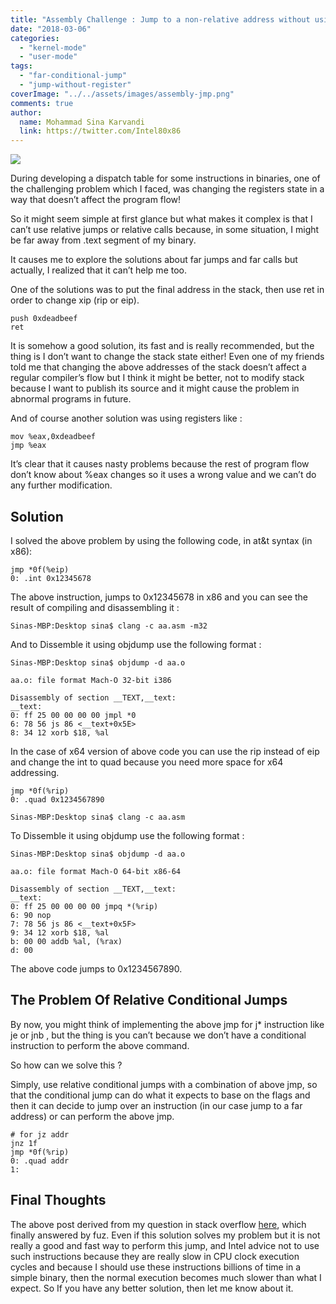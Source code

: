 ```yaml
---
title: "Assembly Challenge : Jump to a non-relative address without using registers"
date: "2018-03-06"
categories: 
  - "kernel-mode"
  - "user-mode"
tags: 
  - "far-conditional-jump"
  - "jump-without-register"
coverImage: "../../assets/images/assembly-jmp.png"
comments: true
author:
  name: Mohammad Sina Karvandi
  link: https://twitter.com/Intel80x86
---
```


![](../../assets/images/assembly-jmp.png)

During developing a dispatch table for some instructions in binaries, one of the challenging problem which I faced, was changing the registers state in a way that doesn’t affect the program flow!

So it might seem simple at first glance but what makes it complex is that I can’t use relative jumps or relative calls because, in some situation, I might be far away from .text segment of my binary.

It causes me to explore the solutions about far jumps and far calls but actually, I realized that it can’t help me too.

One of the solutions was to put the final address in the stack, then use ret in order to change xip (rip or eip).

```
push 0xdeadbeef
ret
```

It is somehow a good solution, its fast and is really recommended, but the thing is I don’t want to change the stack state either! Even one of my friends told me that changing the above addresses of the stack doesn’t affect a regular compiler’s flow but I think it might be better, not to modify stack because I want to publish its source and it might cause the problem in abnormal programs in future.

And of course another solution was using registers like :

```
mov %eax,0xdeadbeef
jmp %eax
```

It’s clear that it causes nasty problems because the rest of program flow don’t know about %eax changes so it uses a wrong value and we can’t do any further modification.

## **Solution**

I solved the above problem by using the following code, in at&t syntax (in x86):

```
jmp *0f(%eip)
0: .int 0x12345678
```

The above instruction, jumps to 0x12345678 in x86 and you can see the result of compiling and disassembling it :

```
Sinas-MBP:Desktop sina$ clang -c aa.asm -m32
```

And to Dissemble it using objdump use the following format :

```
Sinas-MBP:Desktop sina$ objdump -d aa.o

aa.o: file format Mach-O 32-bit i386

Disassembly of section __TEXT,__text:
__text:
0: ff 25 00 00 00 00 jmpl *0
6: 78 56 js 86 <__text+0x5E>
8: 34 12 xorb $18, %al
```

In the case of x64 version of above code you can use the rip instead of eip and change the int to quad because you need more space for x64 addressing.

```
jmp *0f(%rip)
0: .quad 0x1234567890
```

```
Sinas-MBP:Desktop sina$ clang -c aa.asm
```

To Dissemble it using objdump use the following format :

```
Sinas-MBP:Desktop sina$ objdump -d aa.o

aa.o: file format Mach-O 64-bit x86-64

Disassembly of section __TEXT,__text:
__text:
0: ff 25 00 00 00 00 jmpq *(%rip)
6: 90 nop
7: 78 56 js 86 <__text+0x5F>
9: 34 12 xorb $18, %al
b: 00 00 addb %al, (%rax)
d: 00 
```

The above code jumps to 0x1234567890.

## The Problem Of Relative Conditional Jumps

By now, you might think of implementing the above jmp for j\* instruction like je or jnb , but the thing is you can’t because we don’t have a conditional instruction to perform the above command.

So how can we solve this ?

Simply, use relative conditional jumps with a combination of above jmp, so that the conditional jump can do what it expects to base on the flags and then it can decide to jump over an instruction (in our case jump to a far address) or can perform the above jmp.

```
# for jz addr
jnz 1f
jmp *0f(%rip)
0: .quad addr
1:
```

## Final Thoughts

The above post derived from my question in stack overflow [here](https://stackoverflow.com/questions/48498308/assemble-far-calls-or-far-jumps-j-instructions), which finally answered by fuz. Even if this solution solves my problem but it is not really a good and fast way to perform this jump, and Intel advice not to use such instructions because they are really slow in CPU clock execution cycles and because I should use these instructions billions of time in a simple binary, then the normal execution becomes much slower than what I expect. So If you have any better solution, then let me know about it.

